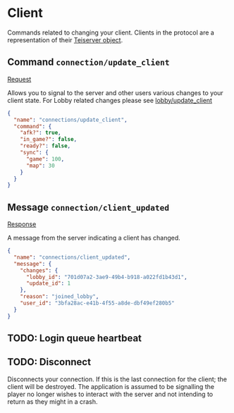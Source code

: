 # Client
Commands related to changing your client. Clients in the protocol are a representation of their [Teiserver object](https://hexdocs.pm/teiserver/Teiserver.Connections.Client.html).

## Command `connection/update_client`
[Request](/priv/static/schema/commands/connections/update_client_command.json)

Allows you to signal to the server and other users various changes to your client state. For Lobby related changes please see [lobby/update_client](lobby_users.md#updateclient)

```json
{
  "name": "connections/update_client",
  "command": {
    "afk?": true,
    "in_game?": false,
    "ready?": false,
    "sync": {
      "game": 100,
      "map": 30
    }
  }
}
```

## Message `connection/client_updated`
[Response](/priv/static/schema/messages/connections/client_updated_message.json)

A message from the server indicating a client has changed.

```json
{
  "name": "connections/client_updated",
  "message": {
    "changes": {
      "lobby_id": "701d07a2-3ae9-49b4-b918-a022fd1b43d1",
      "update_id": 1
    },
    "reason": "joined_lobby",
    "user_id": "3bfa28ac-e41b-4f55-a8de-dbf49ef280b5"
  }
}
```


## TODO: Login queue heartbeat


## TODO: Disconnect
Disconnects your connection. If this is the last connection for the client; the client will be destroyed. The application is assumed to be signalling the player no longer wishes to interact with the server and not intending to return as they might in a crash.
